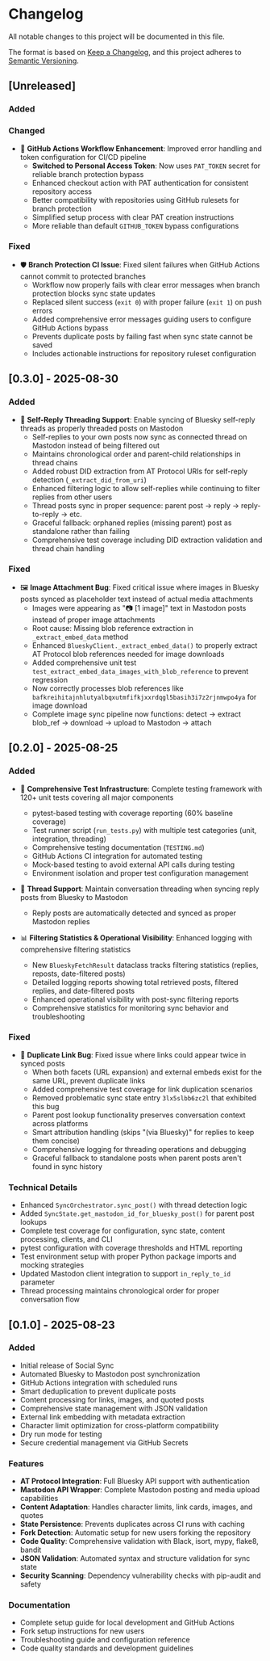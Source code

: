 # Changelog

All notable changes to this project will be documented in this file.

The format is based on [Keep a Changelog](https://keepachangelog.com/en/1.0.0/),
and this project adheres to [Semantic Versioning](https://semver.org/spec/v2.0.0.html).

## [Unreleased]

### Added

### Changed
- 🔧 **GitHub Actions Workflow Enhancement**: Improved error handling and token configuration for CI/CD pipeline
  - **Switched to Personal Access Token**: Now uses `PAT_TOKEN` secret for reliable branch protection bypass
  - Enhanced checkout action with PAT authentication for consistent repository access
  - Better compatibility with repositories using GitHub rulesets for branch protection
  - Simplified setup process with clear PAT creation instructions
  - More reliable than default `GITHUB_TOKEN` bypass configurations

### Fixed
- 🛡️ **Branch Protection CI Issue**: Fixed silent failures when GitHub Actions cannot commit to protected branches
  - Workflow now properly fails with clear error messages when branch protection blocks sync state updates
  - Replaced silent success (`exit 0`) with proper failure (`exit 1`) on push errors
  - Added comprehensive error messages guiding users to configure GitHub Actions bypass
  - Prevents duplicate posts by failing fast when sync state cannot be saved
  - Includes actionable instructions for repository ruleset configuration

## [0.3.0] - 2025-08-30

### Added
- 🧵 **Self-Reply Threading Support**: Enable syncing of Bluesky self-reply threads as properly threaded posts on Mastodon
  - Self-replies to your own posts now sync as connected thread on Mastodon instead of being filtered out
  - Maintains chronological order and parent-child relationships in thread chains
  - Added robust DID extraction from AT Protocol URIs for self-reply detection (`_extract_did_from_uri`)
  - Enhanced filtering logic to allow self-replies while continuing to filter replies from other users
  - Thread posts sync in proper sequence: parent post → reply → reply-to-reply → etc.
  - Graceful fallback: orphaned replies (missing parent) post as standalone rather than failing
  - Comprehensive test coverage including DID extraction validation and thread chain handling

### Fixed
- 🖼️ **Image Attachment Bug**: Fixed critical issue where images in Bluesky posts synced as placeholder text instead of actual media attachments
  - Images were appearing as "📷 [1 image]" text in Mastodon posts instead of proper image attachments
  - Root cause: Missing blob reference extraction in `_extract_embed_data` method
  - Enhanced `BlueskyClient._extract_embed_data()` to properly extract AT Protocol blob references needed for image downloads
  - Added comprehensive unit test `test_extract_embed_data_images_with_blob_reference` to prevent regression
  - Now correctly processes blob references like `bafkreihitajnhlutyalbqxutmfifkjxxrdqgl5basih3i7z2rjnmwpo4ya` for image download
  - Complete image sync pipeline now functions: detect → extract blob_ref → download → upload to Mastodon → attach

## [0.2.0] - 2025-08-25

### Added
- 🧪 **Comprehensive Test Infrastructure**: Complete testing framework with 120+ unit tests covering all major components
  - pytest-based testing with coverage reporting (60% baseline coverage)
  - Test runner script (`run_tests.py`) with multiple test categories (unit, integration, threading)
  - Comprehensive testing documentation (`TESTING.md`)
  - GitHub Actions CI integration for automated testing
  - Mock-based testing to avoid external API calls during testing
  - Environment isolation and proper test configuration management

- 🧵 **Thread Support**: Maintain conversation threading when syncing reply posts from Bluesky to Mastodon
  - Reply posts are automatically detected and synced as proper Mastodon replies

- 📊 **Filtering Statistics & Operational Visibility**: Enhanced logging with comprehensive filtering statistics
  - New `BlueskyFetchResult` dataclass tracks filtering statistics (replies, reposts, date-filtered posts)
  - Detailed logging reports showing total retrieved posts, filtered replies, and date-filtered posts
  - Enhanced operational visibility with post-sync filtering reports
  - Comprehensive statistics for monitoring sync behavior and troubleshooting

### Fixed
- 🔗 **Duplicate Link Bug**: Fixed issue where links could appear twice in synced posts
  - When both facets (URL expansion) and external embeds exist for the same URL, prevent duplicate links
  - Added comprehensive test coverage for link duplication scenarios
  - Removed problematic sync state entry `3lx5slbb6zc2l` that exhibited this bug
  - Parent post lookup functionality preserves conversation context across platforms
  - Smart attribution handling (skips "(via Bluesky)" for replies to keep them concise)
  - Comprehensive logging for threading operations and debugging
  - Graceful fallback to standalone posts when parent posts aren't found in sync history

### Technical Details
- Enhanced `SyncOrchestrator.sync_post()` with thread detection logic
- Added `SyncState.get_mastodon_id_for_bluesky_post()` for parent post lookups
- Complete test coverage for configuration, sync state, content processing, clients, and CLI
- pytest configuration with coverage thresholds and HTML reporting
- Test environment setup with proper Python package imports and mocking strategies
- Updated Mastodon client integration to support `in_reply_to_id` parameter
- Thread processing maintains chronological order for proper conversation flow

## [0.1.0] - 2025-08-23

### Added
- Initial release of Social Sync
- Automated Bluesky to Mastodon post synchronization
- GitHub Actions integration with scheduled runs
- Smart deduplication to prevent duplicate posts
- Content processing for links, images, and quoted posts
- Comprehensive state management with JSON validation
- External link embedding with metadata extraction
- Character limit optimization for cross-platform compatibility
- Dry run mode for testing
- Secure credential management via GitHub Secrets

### Features
- **AT Protocol Integration**: Full Bluesky API support with authentication
- **Mastodon API Wrapper**: Complete Mastodon posting and media upload capabilities
- **Content Adaptation**: Handles character limits, link cards, images, and quotes
- **State Persistence**: Prevents duplicates across CI runs with caching
- **Fork Detection**: Automatic setup for new users forking the repository
- **Code Quality**: Comprehensive validation with Black, isort, mypy, flake8, bandit
- **JSON Validation**: Automated syntax and structure validation for sync state
- **Security Scanning**: Dependency vulnerability checks with pip-audit and safety

### Documentation
- Complete setup guide for local development and GitHub Actions
- Fork setup instructions for new users
- Troubleshooting guide and configuration reference
- Code quality standards and development guidelines
